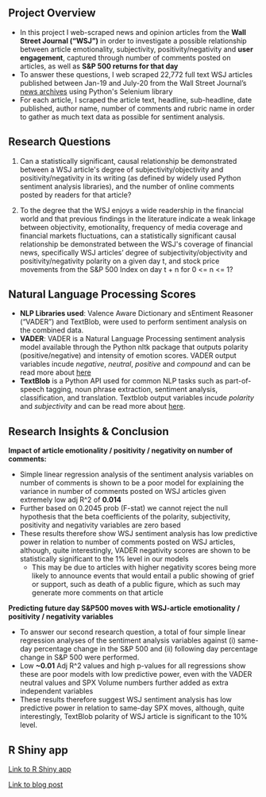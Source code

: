 ## Project Overview

- In this project I web-scraped news and opinion articles from the **Wall Street Journal (“WSJ”)** in order to investigate a possible relationship between article emotionality, subjectivity, positivity/negativity and **user engagement**, captured through number of comments posted on articles, as well as **S&P 500 returns for that day**
- To answer these questions, I web scraped 22,772 full text WSJ articles published between Jan-19 and July-20 from the Wall Street Journal’s [news archives](https://www.wsj.com/news/archive/years) using Python's Selenium library
- For each article, I scraped the article text, headline, sub-headline, date published, author name, number of comments and rubric name in order to gather as much text data as possible for sentiment analysis.

## Research Questions 

1. Can a statistically significant, causal relationship be demonstrated between a WSJ article's degree of subjectivity/objectivity and positivity/negativity in its writing (as defined by widely used Python sentiment analysis libraries), and the number of online comments posted by readers for that article?

1. To the degree that the WSJ enjoys a wide readership in the financial world and that previous findings in the literature indicate a weak linkage between objectivity, emotionality, frequency of media coverage and financial markets fluctuations, can a statistically significant causal relationship be demonstrated between the WSJ's coverage of financial news, specifically WSJ articles’ degree of subjectivity/objectivity and positivity/negativity polarity on a given day t, and stock price movements from the S&P 500 Index on day t + n for 0 <= n <= 1?


## Natural Language Processing Scores

- **NLP Libraries used**: Valence Aware Dictionary and sEntiment Reasoner (“VADER”) and TextBlob, were used to perform sentiment analysis on the combined data. 
- **VADER**: VADER is a Natural Language Processing sentiment analysis model available through the Python nltk package that outputs polarity (positive/negative) and intensity of emotion scores. VADER output variables incude *negative*, *neutral*, *positive* and *compound* and can be read more about [here](https://pypi.org/project/vaderSentiment/)
- **TextBlob** is a Python API used for common NLP tasks such as part-of-speech tagging, noun phrase extraction, sentiment analysis, classification, and translation. Textblob output variables incude *polarity* and *subjectivity* and can be read more about [here](https://textblob.readthedocs.io/en/dev/).

## Research Insights & Conclusion 

**Impact of article emotionality / positivity / negativity on number of comments:**
- Simple linear regression analysis of the sentiment analysis variables on number of comments is shown to be a poor model for explaining the variance in number of comments posted on WSJ articles given extremely low adj R^2 of **0.014**
- Further based on 0.2045 prob (F-stat) we cannot reject the null hypothesis that the beta coefficients of the polarity, subjectivity, positivity and negativity variables are zero based
- These results therefore show WSJ sentiment analysis has low predictive power in relation to number of comments posted on WSJ articles, although, quite interestingly, VADER negativity scores are shown to be statistically significant to the 1% level in our models
    - This may be due to articles with higher negativity scores being more likely to announce events that would entail a public showing of grief or support, such as death of a public figure, which as such may generate more comments on that article

**Predicting future day S&P500 moves with WSJ-article emotionality / positivity / negativity variables** 
- To answer our second research question, a total of four simple linear regression analyses of the sentiment analysis variables against (i) same-day percentage change in the S&P 500 and (ii) following day percentage change in S&P 500 were performed.
- Low **~0.01** Adj R^2 values and high p-values for all regressions show these are poor models with low predictive power, even with the VADER neutral values and SPX Volume numbers further added as extra independent variables 
- These results therefore suggest WSJ sentiment analysis has low predictive power in relation to same-day SPX moves, although, quite interestingly, TextBlob polarity of WSJ article is significant to the 10% level. 

## R Shiny app 

[Link to R Shiny app](https://philippe1.shinyapps.io/WSJApp2/)

[Link to blog post](https://nycdatascience.com/blog/student-works/scraping-wall-street-journal-article-data-to-measure-online-reader-engagement-an-nlp-analysis/)

